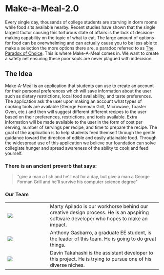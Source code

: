 # Make-a-Meal-2.0
Every single day, thousands of college students are starving in dorm rooms while food sits available nearby. Recent studies have shown that the single largest factor causing this torturous state of affairs is the lack of decision-making capability on the topic of what to eat. The large amount of options for food can be overwhelming and can actually cause you to be less able to make a selection the more options there are, a paradox referred to as [The Paradox of Choice](https://en.wikipedia.org/wiki/The_Paradox_of_Choice). This is where Make-A-Meal comes in. We want to create a safety net ensuring these poor souls are never plagued with indecision. 

## The Idea
Make-A-Meal is an application that students can use to create an account for their personal preferences which will save information about the user such as dietary restrictions, local food availability, and taste preferences. The application ask the user upon making an account what types of cooking tools are available (George Foreman Grill, Microwave, Toaster Oven, etc.) and then will suggest different different recipes to the user based on their preferences, restrictions, and tools available. Extra information will be made available to the user in the form of cost per serving, number of servings per recipe, and time to prepare the recipe. The goal of the application is to help students feed themself through the gentle guidance toward the direction of edible and easily attainable food. Through the widespread use of this application we believe our foundation can solve collegiate hunger and spread awareness of the ability to cook and feed yourself. 

### There is an ancient proverb that says: 
<blockquote>
"give a man a fish and he'll eat for a day, but give a man a George Forman Grill and he'll survive his computer science degree"
  </blockquote>
  
### Our Team
<table>
  <tr>
    <td width="123">
<img src="https://avatars1.githubusercontent.com/u/33167577?s=460&v=4"/>
      </td>
    <td>
      Marty Apilado is our workhorse behind our creative design process. He is an apspiring software developer who hopes to make an impact.
    </td>
    </tr>
  <tr>
    <td width="123">
<img src="https://avatars0.githubusercontent.com/u/19947797?s=460&v=4"/> 
      </td>
    <td>
      Anthony Gasbarro, a graduate EE student, is the leader of this team. He is going to do great things.
    </td>
    </tr>
    <tr>
    <td width="123">
<img src="https://avatars2.githubusercontent.com/u/21329545?s=460&v=4"/> 
      </td>
    <td>
Davin Takahashi is the assistant developer to this project. He is trying to pursue one of his diverse niches.
    </td>
    </tr>
</table>


